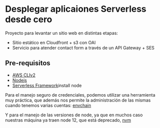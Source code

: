 # Desplegar aplicaiones Serverless desde cero

Proyecto para levantar un sitio web en distintas etapas:

* Sitio estático en Cloudfront + s3 con OAI
* Servicio para atender contact form a través de un API Gateway + SES

## Pre-requisitos

* [AWS CLIv2](https://docs.aws.amazon.com/es_es/cli/latest/userguide/getting-started-install.html)
* [Nodejs](https://nodejs.org/en/download/)
* [Serverless Framework](https://www.serverless.com/framework/docs/getting-started)install node

Para el manejo seguro de credenciales, podemos utilizar una herramienta muy práctica, que además nos permite la administración de las mismas cuando tenemos varias cuentas: [envchain](https://github.com/sorah/envchain)

Y para el manejo de las versiones de node, ya que en muchos caso nuestras máquina ya traen node 12, que está deprecado, [nvm](https://github.com/nvm-sh/nvm)
